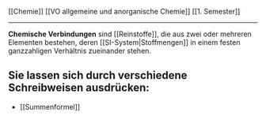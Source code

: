 [[Chemie]] [[VO allgemeine und anorganische Chemie]] [[1. Semester]]

---

**Chemische Verbindungen** sind [[Reinstoffe]], die aus zwei oder mehreren Elementen bestehen, deren [[SI-System|Stoffmengen]] in einem festen ganzzahligen Verhältnis zueinander stehen.

## Sie lassen sich durch verschiedene Schreibweisen ausdrücken:
- [[Summenformel]]